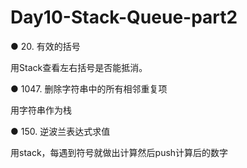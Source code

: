 # Day10-Stack-Queue-part2
● 20. 有效的括号

用Stack查看左右括号是否能抵消。

● 1047. 删除字符串中的所有相邻重复项

用字符串作为栈

● 150. 逆波兰表达式求值

用stack，每遇到符号就做出计算然后push计算后的数字
